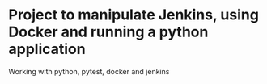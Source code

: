 # Project to manipulate Jenkins, using Docker and running a python application
Working with python, pytest, docker and jenkins
